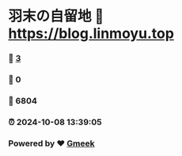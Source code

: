 # 羽末の自留地 :link: https://blog.linmoyu.top 
### :page_facing_up: [3](https://blog.linmoyu.top/tag.html) 
### :speech_balloon: 0 
### :hibiscus: 6804 
### :alarm_clock: 2024-10-08 13:39:05 
### Powered by :heart: [Gmeek](https://github.com/Meekdai/Gmeek)
